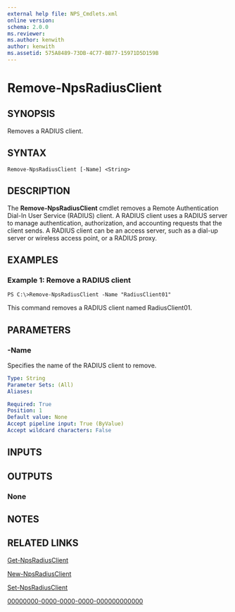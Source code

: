 ```yaml
---
external help file: NPS_Cmdlets.xml
online version: 
schema: 2.0.0
ms.reviewer:
ms.author: kenwith
author: kenwith
ms.assetid: 575A8489-73DB-4C77-BB77-15971D5D159B
---
```


# Remove-NpsRadiusClient

## SYNOPSIS
Removes a RADIUS client.

## SYNTAX

```
Remove-NpsRadiusClient [-Name] <String>
```

## DESCRIPTION
The **Remove-NpsRadiusClient** cmdlet removes a Remote Authentication Dial-In User Service (RADIUS) client.
A RADIUS client uses a RADIUS server to manage authentication, authorization, and accounting requests that the client sends.
A RADIUS client can be an access server, such as a dial-up server or wireless access point, or a RADIUS proxy.

## EXAMPLES

### Example 1: Remove a RADIUS client
```
PS C:\>Remove-NpsRadiusClient -Name "RadiusClient01"
```

This command removes a RADIUS client named RadiusClient01.

## PARAMETERS

### -Name
Specifies the name of the RADIUS client to remove.

```yaml
Type: String
Parameter Sets: (All)
Aliases: 

Required: True
Position: 1
Default value: None
Accept pipeline input: True (ByValue)
Accept wildcard characters: False
```

## INPUTS

## OUTPUTS

### None

## NOTES

## RELATED LINKS

[Get-NpsRadiusClient](./Get-NpsRadiusClient.md)

[New-NpsRadiusClient](./New-NpsRadiusClient.md)

[Set-NpsRadiusClient](./Set-NpsRadiusClient.md)

[00000000-0000-0000-0000-000000000000](00000000-0000-0000-0000-000000000000)

